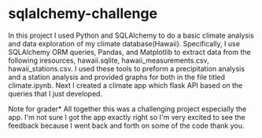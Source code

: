 # sqlalchemy-challenge
In this project I used Python and SQLAlchemy to do a basic climate analysis and data exploration of my climate database(Hawaii). Specifically, I use SQLAlchemy ORM queries, Pandas, and Matplotlib to extract data from the following iresources, hawaii.sqlite, hawaii_measurements.csv, hawaii_stations.csv. I used these tools to preform a precipitation analysis and a station analysis and provided graphs for both in the file titled climate.ipynb. Next I created 
a climate app which flask API based on the queries that I just developed.





Note for grader* All together this was a challenging project especially the app. I'm not sure I got the app exactly right so I'm very excited to see the feedback because I went back and forth on some of the code thank you.
